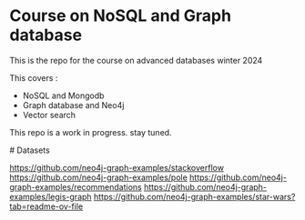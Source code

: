 # Course on NoSQL and Graph database

This is the repo for the course on advanced databases winter 2024

This covers :

- NoSQL and Mongodb
- Graph database and Neo4j
- Vector search

This repo is a work in progress. stay tuned.


# Datasets

https://github.com/neo4j-graph-examples/stackoverflow
https://github.com/neo4j-graph-examples/pole
https://github.com/neo4j-graph-examples/recommendations
https://github.com/neo4j-graph-examples/legis-graph
https://github.com/neo4j-graph-examples/star-wars?tab=readme-ov-file


